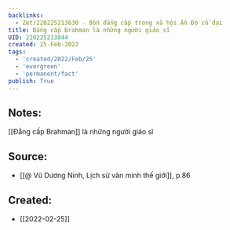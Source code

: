 ```yaml
---
backlinks:
  - Zet/220225213630 - Bốn đẳng cấp trong xã hội Ấn Độ cổ đại
title: Đẳng cấp Brahman là những người giáo sĩ
UID: 220225213844
created: 25-Feb-2022
tags:
  - 'created/2022/Feb/25'
  - 'evergreen'
  - 'permanent/fact'
publish: True
---
```

## Notes:
[[Đẳng cấp Brahman]] là những người giáo sĩ

## Source:
- [[@ Vũ Dương Ninh, Lịch sử văn minh thế giới]], p.86




## Created:
- [[2022-02-25]]
